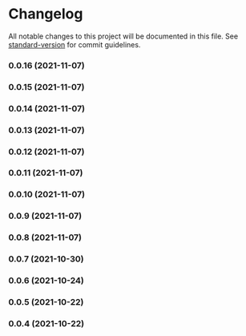 # Changelog

All notable changes to this project will be documented in this file. See [standard-version](https://github.com/conventional-changelog/standard-version) for commit guidelines.

### 0.0.16 (2021-11-07)

### 0.0.15 (2021-11-07)

### 0.0.14 (2021-11-07)

### 0.0.13 (2021-11-07)

### 0.0.12 (2021-11-07)

### 0.0.11 (2021-11-07)

### 0.0.10 (2021-11-07)

### 0.0.9 (2021-11-07)

### 0.0.8 (2021-11-07)

### 0.0.7 (2021-10-30)

### 0.0.6 (2021-10-24)

### 0.0.5 (2021-10-22)

### 0.0.4 (2021-10-22)
